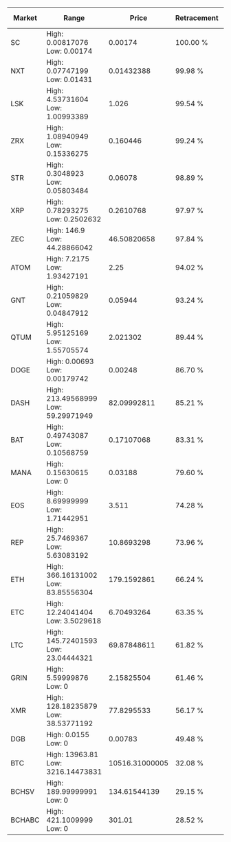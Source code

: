 | Market | Range | Price| Retracement | Doubles to 50% |
| --- | --- | --- | --- | --- |
| SC | High: 0.00817076<br />Low: 0.00174 | 0.00174 | 100.00 % | 2.85 |
| NXT | High: 0.07747199<br />Low: 0.01431 | 0.01432388 | 99.98 % | 3.20 |
| LSK | High: 4.53731604<br />Low: 1.00993389 | 1.026 | 99.54 % | 2.70 |
| ZRX | High: 1.08940949<br />Low: 0.15336275 | 0.160446 | 99.24 % | 3.87 |
| STR | High: 0.3048923<br />Low: 0.05803484 | 0.06078 | 98.89 % | 2.99 |
| XRP | High: 0.78293275<br />Low: 0.2502632 | 0.2610768 | 97.97 % | 1.98 |
| ZEC | High: 146.9<br />Low: 44.28866042 | 46.50820658 | 97.84 % | 2.06 |
| ATOM | High: 7.2175<br />Low: 1.93427191 | 2.25 | 94.02 % | 2.03 |
| GNT | High: 0.21059829<br />Low: 0.04847912 | 0.05944 | 93.24 % | 2.18 |
| QTUM | High: 5.95125169<br />Low: 1.55705574 | 2.021302 | 89.44 % | 1.86 |
| DOGE | High: 0.00693<br />Low: 0.00179742 | 0.00248 | 86.70 % | 1.76 |
| DASH | High: 213.49568999<br />Low: 59.29971949 | 82.09992811 | 85.21 % | 1.66 |
| BAT | High: 0.49743087<br />Low: 0.10568759 | 0.17107068 | 83.31 % | 1.76 |
| MANA | High: 0.15630615<br />Low: 0 | 0.03188 | 79.60 % | 2.45 |
| EOS | High: 8.69999999<br />Low: 1.71442951 | 3.511 | 74.28 % | 1.48 |
| REP | High: 25.7469367<br />Low: 5.63083192 | 10.8693298 | 73.96 % | 1.44 |
| ETH | High: 366.16131002<br />Low: 83.85556304 | 179.1592861 | 66.24 % | 1.26 |
| ETC | High: 12.24041404<br />Low: 3.5029618 | 6.70493264 | 63.35 % | 1.17 |
| LTC | High: 145.72401593<br />Low: 23.04444321 | 69.87848611 | 61.82 % | 1.21 |
| GRIN | High: 5.59999876<br />Low: 0 | 2.15825504 | 61.46 % | 1.30 |
| XMR | High: 128.18235879<br />Low: 38.53771192 | 77.8295533 | 56.17 % | 1.07 |
| DGB | High: 0.0155<br />Low: 0 | 0.00783 | 49.48 % | 0.00 |
| BTC | High: 13963.81<br />Low: 3216.14473831 | 10516.31000005 | 32.08 % | 0.00 |
| BCHSV | High: 189.99999991<br />Low: 0 | 134.61544139 | 29.15 % | 0.00 |
| BCHABC | High: 421.1009999<br />Low: 0 | 301.01 | 28.52 % | 0.00 |
